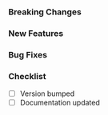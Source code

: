 ### Breaking Changes
<!-- Optional - List any backward incompatible changes -->

### New Features
<!-- Optional - List new functionality added -->

### Bug Fixes
<!-- Optional - List bugs fixed in this release -->

### Checklist
- [ ] Version bumped
- [ ] Documentation updated 